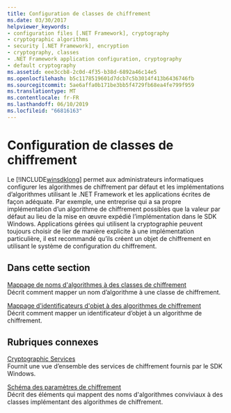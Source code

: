 ```yaml
---
title: Configuration de classes de chiffrement
ms.date: 03/30/2017
helpviewer_keywords:
- configuration files [.NET Framework], cryptography
- cryptographic algorithms
- security [.NET Framework], encryption
- cryptography, classes
- .NET Framework application configuration, cryptography
- default cryptography
ms.assetid: eee3ccb8-2c0d-4f35-b38d-6892a46c14e5
ms.openlocfilehash: b5c1178519601d7dcb7c5b3014f413b6436746fb
ms.sourcegitcommit: 5ae6affa0b171be3bb5f4729fb68ea4fe799f959
ms.translationtype: MT
ms.contentlocale: fr-FR
ms.lasthandoff: 06/10/2019
ms.locfileid: "66816163"
---
```

# <a name="configuring-cryptography-classes"></a>Configuration de classes de chiffrement
Le [!INCLUDE[winsdklong](../../../includes/winsdklong-md.md)] permet aux administrateurs informatiques configurer les algorithmes de chiffrement par défaut et les implémentations d’algorithmes utilisant le .NET Framework et les applications écrites de façon adéquate.  Par exemple, une entreprise qui a sa propre implémentation d’un algorithme de chiffrement possibles que la valeur par défaut au lieu de la mise en œuvre expédié l’implémentation dans le SDK Windows. Applications gérées qui utilisent la cryptographie peuvent toujours choisir de lier de manière explicite à une implémentation particulière, il est recommandé qu’ils créent un objet de chiffrement en utilisant le système de configuration du chiffrement.  
  
## <a name="in-this-section"></a>Dans cette section  
 [Mappage de noms d'algorithmes à des classes de chiffrement](../../../docs/framework/configure-apps/map-algorithm-names-to-cryptography-classes.md)  
 Décrit comment mapper un nom d’algorithme à une classe de chiffrement.  
  
 [Mappage d'identificateurs d'objet à des algorithmes de chiffrement](../../../docs/framework/configure-apps/map-object-identifiers-to-cryptography-algorithms.md)  
 Décrit comment mapper un identificateur d’objet à un algorithme de chiffrement.  
  
## <a name="related-sections"></a>Rubriques connexes  
 [Cryptographic Services](../../../docs/standard/security/cryptographic-services.md)  
 Fournit une vue d’ensemble des services de chiffrement fournis par le SDK Windows.  
  
 [Schéma des paramètres de chiffrement](../../../docs/framework/configure-apps/file-schema/cryptography/index.md)  
 Décrit des éléments qui mappent des noms d'algorithmes conviviaux à des classes implémentant des algorithmes de chiffrement.
